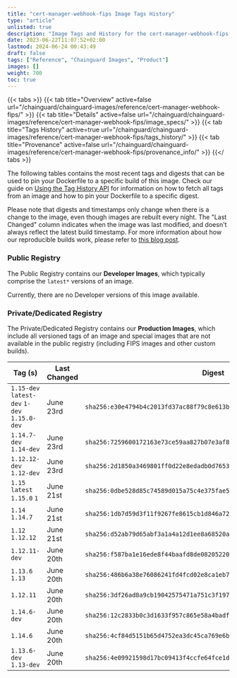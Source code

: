 ```yaml
---
title: "cert-manager-webhook-fips Image Tags History"
type: "article"
unlisted: true
description: "Image Tags and History for the cert-manager-webhook-fips Chainguard Image"
date: 2023-06-22T11:07:52+02:00
lastmod: 2024-06-24 00:43:49
draft: false
tags: ["Reference", "Chainguard Images", "Product"]
images: []
weight: 700
toc: true
---
```


{{< tabs >}}
{{< tab title="Overview" active=false url="/chainguard/chainguard-images/reference/cert-manager-webhook-fips/" >}}
{{< tab title="Details" active=false url="/chainguard/chainguard-images/reference/cert-manager-webhook-fips/image_specs/" >}}
{{< tab title="Tags History" active=true url="/chainguard/chainguard-images/reference/cert-manager-webhook-fips/tags_history/" >}}
{{< tab title="Provenance" active=false url="/chainguard/chainguard-images/reference/cert-manager-webhook-fips/provenance_info/" >}}
{{</ tabs >}}

The following tables contains the most recent tags and digests that can be used to pin your Dockerfile to a specific build of this image. Check our guide on [Using the Tag History API](/chainguard/chainguard-images/using-the-tag-history-api/) for information on how to fetch all tags from an image and how to pin your Dockerfile to a specific digest.

Please note that digests and timestamps only change when there is a change to the image, even though images are rebuilt every night. The "Last Changed" column indicates when the image was last modified, and doesn't always reflect the latest build timestamp. For more information about how our reproducible builds work, please refer to [this blog post](https://www.chainguard.dev/unchained/reproducing-chainguards-reproducible-image-builds).

### Public Registry
The Public Registry contains our **Developer Images**, which typically comprise the `latest*` versions of an image.

Currently, there are no Developer versions of this image available.

### Private/Dedicated Registry
The Private/Dedicated Registry contains our **Production Images**, which include all versioned tags of an image and special images that are not available in the public registry (including FIPS images and other custom builds).

| Tag (s)                                       | Last Changed | Digest                                                                    |
|-----------------------------------------------|--------------|---------------------------------------------------------------------------|
|  `1.15-dev` `latest-dev` `1-dev` `1.15.0-dev` | June 23rd    | `sha256:e30e4794b4c2013fd37ac88f79c8e613b1fc04edb9f179e9007b41485195acf5` |
|  `1.14.7-dev` `1.14-dev`                      | June 23rd    | `sha256:7259600172163e73ce59aa827b07e3af80a88f9ad695137d200cfef1c8b662cd` |
|  `1.12.12-dev` `1.12-dev`                     | June 23rd    | `sha256:2d1850a3469801ff0d22e8edadb0d7653d6076bf8072ea3f5a0775e6764dc776` |
|  `1.15` `latest` `1.15.0` `1`                 | June 21st    | `sha256:0dbe528d85c74589d015a75c4e375fae509d8ea9d83f578045b3ef6baf63c064` |
|  `1.14` `1.14.7`                              | June 21st    | `sha256:1db7d59d3f11f9267fe8615cb1d846a727cd653d3455ae0256466acdb314e638` |
|  `1.12` `1.12.12`                             | June 21st    | `sha256:d52ab79d65abf3a1a4a12d1ee8a68520aa07d0b4c051fcf46504842854693575` |
|  `1.12.11-dev`                                | June 20th    | `sha256:f587ba1e16ede8f44baafd8de0820522023e164f38165f4a2a030c4cf21bc9fd` |
|  `1.13.6` `1.13`                              | June 20th    | `sha256:486b6a38e76086241fd4fcd02e8ca1eb7af0f7c170abd1e0797dd6b1db75378f` |
|  `1.12.11`                                    | June 20th    | `sha256:3df26ad8a9cb19042575471a751c3f1975fbf6e6db4179209c568942feec60e3` |
|  `1.14.6-dev`                                 | June 20th    | `sha256:12c2833b0c3d1633f957c865e58a4badf63daa3f6dab3fc22b7d9a508ec06665` |
|  `1.14.6`                                     | June 20th    | `sha256:4cf84d5151b65d4752ea3dc45ca769e6bcd821c41e51eef54125adc369105d1d` |
|  `1.13.6-dev` `1.13-dev`                      | June 20th    | `sha256:4e09921598d17bc09413f4ccfe64fce1d2ec223fdbb72803986adaae0be02229` |

